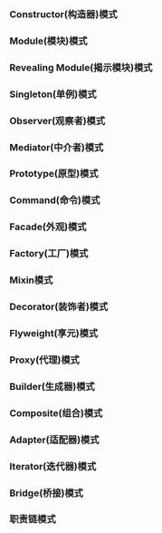 ### Constructor(构造器)模式
### Module(模块)模式
### Revealing Module(揭示模块)模式
### Singleton(单例)模式 
### Observer(观察者)模式
### Mediator(中介者)模式
### Prototype(原型)模式
### Command(命令)模式
### Facade(外观)模式
### Factory(工厂)模式 
### Mixin模式
### Decorator(装饰者)模式
### Flyweight(享元)模式
### Proxy(代理)模式
### Builder(生成器)模式
### Composite(组合)模式 
### Adapter(适配器)模式 
### Iterator(迭代器)模式
### Bridge(桥接)模式
### 职责链模式